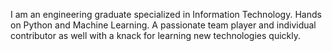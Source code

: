 I am an engineering graduate specialized in Information Technology. Hands on Python and Machine  Learning.
A passionate team player and individual contributor as well with a knack for learning new technologies quickly.
